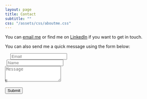 ```yaml
---
layout: page
title: Contact
subtitle: ""
css: "/assets/css/aboutme.css"
---
```


<div id="contactme-section">

<p>You can <a href="mailto:daniel.tobon@uao.edu.co?subject=Hello from danieltc.portfolio.com">email me</a> or find me on <a href="https://www.linkedin.com/in/danieltobonco43/">LinkedIn</a> if you want to get in touch.</p> 

<form action="https://formspree.io/xrgyvdbz" method="POST" class="form" id="contact-form">
  <p>You can also send me a quick message using the form below:</p>
  <div class="row">
    <div class="col-xs-6">
      <input type="email" name="_replyto" required="required" class="form-control input-lg" placeholder="Email" title="Email" style="margin: 0px 0px 0px 17px;">
    </div>
    <div class="col-xs-6">
      <input type="text" name="name" class="form-control input-lg" placeholder="Name" title="Name" style="margin: 0px 0px 0px 5px;">
    </div>
  </div>
  <input type="hidden" name="_subject" value="New submission from danieltc.portfolio.com">
  <textarea type="text" name="content" class="form-control input-lg" placeholder="Message" title="Message" required="required" rows="3"></textarea>
  <input type="text" name="_gotcha" style="display:none">
  <input type="hidden" name="_next" value="?message=Your message was sent successfully, thanks!" />
    
  <div style="font-size: 12px; margin: -10px 0 10px;">!!</div>
  
  <button type="submit" class="btn btn-lg btn-primary">Submit</button>
</form>

</div>
